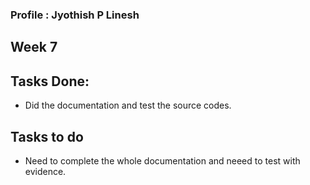 ### Profile : Jyothish P Linesh

## Week 7

## Tasks Done:

- Did the documentation and test the source codes.

## Tasks to do 

- Need to complete the whole documentation and neeed to test with evidence. 

